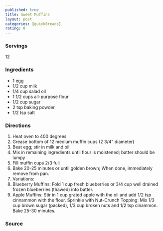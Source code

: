 ```yaml
---
published: true
title: Sweet Muffins
layout: post
categories: [quickBreads]
rating: 0
---
```

### Servings
12

### Ingredients
- 1 egg
- 1/2 cup milk
- 1/4 cup salad oil
- 1 1/2 cups all-purpose flour
- 1/2 cup sugar
- 2 tsp baking powder
- 1/2 tsp salt

### Directions
1. Heat oven to 400 degrees
2. Grease bottom of 12 medium muffin cups (2 3/4" diameter)
3. Beat egg; stir in milk and oil
4. Mix in remaining ingredients until flour is moistened; batter should be lumpy
5. Fill muffin cups 2/3 full
6. Bake 20-25 minutes or until golden brown; When done, immediately remove from pan.
7. Variations:
8. Blueberry Muffins: Fold 1 cup fresh blueberries or 3/4 cup well drained frozen blueberries (thawed) into batter.
9. Apple Muffins: Stir in 1 cup grated apple with the oil and add 1/2 tsp cinnammon with the flour.  Sprinkle with Nut-Crunch Topping: Mix 1/3 cup brown sugar (packed), 1/3 cup broken nuts and 1/2 tsp cinammon.  Bake 25-30 minutes.

### Source

